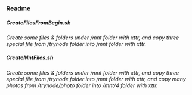 ### Readme

##### CreateFilesFromBegin.sh
*Create some files & folders under /mnt folder with xttr, and copy three special file from /trynode folder into /mnt folder with xttr.*

##### CreateMntFiles.sh
*Create some files & folders under /mnt folder with xttr, and copy three special file from /trynode folder into /mnt folder with xttr, and copy many photos from /trynode/photo folder into /mnt/4 folder with xttr.*

